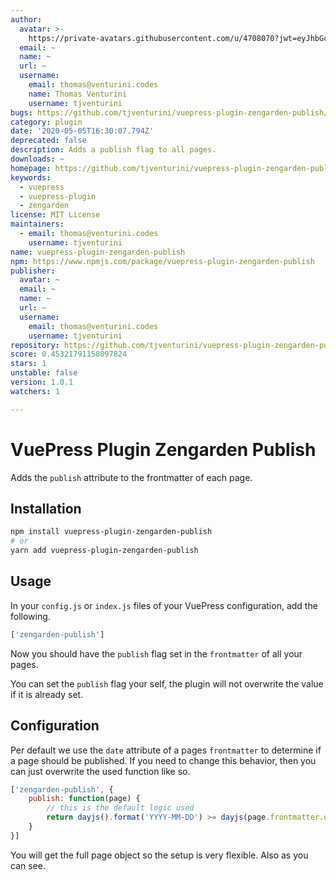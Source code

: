 ```yaml
---
author:
  avatar: >-
    https://private-avatars.githubusercontent.com/u/4708070?jwt=eyJhbGciOiJIUzI1NiIsInR5cCI6IkpXVCJ9.eyJpc3MiOiJnaXRodWIuY29tIiwiYXVkIjoicmF3LmdpdGh1YnVzZXJjb250ZW50LmNvbSIsImtleSI6ImtleTEiLCJleHAiOjE3MzQ2NzQwNDAsIm5iZiI6MTczNDY3Mjg0MCwicGF0aCI6Ii91LzQ3MDgwNzAifQ.K03uA1WUyJz6top5ggdI6bjpdtLlvjdSkDmRw3-_eRU&v=4
  email: ~
  name: ~
  url: ~
  username:
    email: thomas@venturini.codes
    name: Thomas Venturini
    username: tjventurini
bugs: https://github.com/tjventurini/vuepress-plugin-zengarden-publish/issues
category: plugin
date: '2020-05-05T16:30:07.794Z'
deprecated: false
description: Adds a publish flag to all pages.
downloads: ~
homepage: https://github.com/tjventurini/vuepress-plugin-zengarden-publish#readme
keywords:
  - vuepress
  - vuepress-plugin
  - zengarden
license: MIT License
maintainers:
  - email: thomas@venturini.codes
    username: tjventurini
name: vuepress-plugin-zengarden-publish
npm: https://www.npmjs.com/package/vuepress-plugin-zengarden-publish
publisher:
  avatar: ~
  email: ~
  name: ~
  url: ~
  username:
    email: thomas@venturini.codes
    username: tjventurini
repository: https://github.com/tjventurini/vuepress-plugin-zengarden-publish
score: 0.45321791158097824
stars: 1
unstable: false
version: 1.0.1
watchers: 1

---
```


# VuePress Plugin Zengarden Publish

Adds the `publish` attribute to the frontmatter of each page.

## Installation

```bash
npm install vuepress-plugin-zengarden-publish
# or
yarn add vuepress-plugin-zengarden-publish
```

## Usage

In your `config.js` or `index.js` files of your VuePress configuration, add the following.

```javascript
['zengarden-publish']
```

Now you should have the `publish` flag set in the `frontmatter` of all your pages. 

You can set the `publish` flag your self, the plugin will not overwrite the value if it is already set.

## Configuration

Per default we use the `date` attribute of a pages `frontmatter` to determine if a page should be published. If you need to change this behavior, then you can just overwrite the used function like so.

```javascript
['zengarden-publish', {
    publish: function(page) {
        // this is the default logic used
        return dayjs().format('YYYY-MM-DD') >= dayjs(page.frontmatter.date).format('YYYY-MM-DD')
    }
}]
```

You will get the full page object so the setup is very flexible. Also as you can see.


